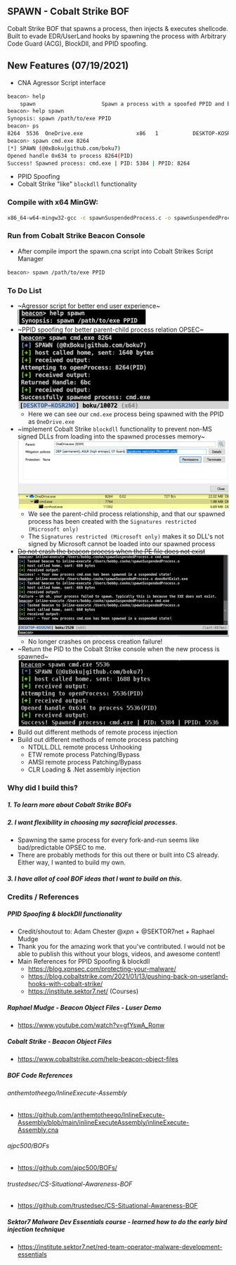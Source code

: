## SPAWN - Cobalt Strike BOF
Cobalt Strike BOF that spawns a process, then injects & executes shellcode. Built to evade EDR/UserLand hooks by spawning the process with Arbitrary Code Guard (ACG), BlockDll, and PPID spoofing.

## New Features (07/19/2021)
+ CNA Agressor Script interface
```bash
beacon> help
    spawn                     Spawn a process with a spoofed PPID and blockDll
beacon> help spawn
Synopsis: spawn /path/to/exe PPID
beacon> ps
8264  5536  OneDrive.exe                 x86   1           DESKTOP-KOSR2NO\boku 
beacon> spawn cmd.exe 8264
[*] SPAWN (@0xBoku|github.com/boku7)
Opened handle 0x634 to process 8264(PID)
Success! Spawned process: cmd.exe | PID: 5384 | PPID: 8264
```
+ PPID Spoofing
+ Cobalt Strike "like" `blockdll` functionality

### Compile with x64 MinGW:
```bash
x86_64-w64-mingw32-gcc -c spawnSuspendedProcess.c -o spawnSuspendedProcess.o
```
### Run from Cobalt Strike Beacon Console
+ After compile import the spawn.cna script into Cobalt Strikes Script Manager
```bash
beacon> spawn /path/to/exe PPID
```

### To Do List
+ ~Agressor script for better end user experience~   
  ![](/images/cna.png)
+ ~PPID spoofing for better parent-child process relation OPSEC~    
  ![](/images/ppidspoof.png)
  - Here we can see our `cmd.exe` process being spawned with the PPID as `OneDrive.exe`
+ ~implement Cobalt Strike `blockdll` functionality to prevent non-MS signed DLLs from loading into the spawned processes memory~    
  ![](/images/blockdll.png)
  - We see the parent-child process relationship, and that our spawned process has been created with the `Signatures restricted (Microsoft only)`
  - The `Signatures restricted (Microsoft only)` makes it so DLL's not signed by Microsoft cannot be loaded into our spawned process
+ ~~Do not crash the beacon process when the PE file does not exist~~  
  ![](/images/noCrashUpdate.png)
  - No longer crashes on process creation failure!
+ ~Return the PID to the Cobalt Strike console when the new process is spawned~  
  ![](/images/retpid.png)
+ Build out different methods of remote process injection
+ Build out different methods of remote process patching
  + NTDLL.DLL remote process Unhooking
  + ETW remote process Patching/Bypass
  + AMSI remote process Patching/Bypass
  + CLR Loading & .Net assembly injection

### Why did I build this?
##### 1. To learn more about Cobalt Strike BOFs
##### 2. I want flexibility in choosing my sacraficial processes. 
  + Spawning the same process for every fork-and-run seems like bad/predictable OPSEC to me.
  + There are probably methods for this out there or built into CS already. Either way, I wanted to build my own.
##### 3. I have allot of cool BOF ideas that I want to build on this.

### Credits / References
##### PPID Spoofing & blockDll functionality
+ Credit/shoutout to: Adam Chester @_xpn_ + @SEKTOR7net + Raphael Mudge
+ Thank you for the amazing work that you've contributed. I would not be able to publish this without your blogs, videos, and awesome content!
+ Main References for PPID Spoofing & blockdll
  - https://blog.xpnsec.com/protecting-your-malware/
  - https://blog.cobaltstrike.com/2021/01/13/pushing-back-on-userland-hooks-with-cobalt-strike/
  - https://institute.sektor7.net/ (Courses)
##### Raphael Mudge - Beacon Object Files - Luser Demo
+ https://www.youtube.com/watch?v=gfYswA_Ronw
##### Cobalt Strike - Beacon Object Files
+ https://www.cobaltstrike.com/help-beacon-object-files
##### BOF Code References
###### anthemtotheego/InlineExecute-Assembly
+ https://github.com/anthemtotheego/InlineExecute-Assembly/blob/main/inlineExecuteAssembly/inlineExecute-Assembly.cna
###### ajpc500/BOFs
+ https://github.com/ajpc500/BOFs/
###### trustedsec/CS-Situational-Awareness-BOF
+ https://github.com/trustedsec/CS-Situational-Awareness-BOF
##### Sektor7 Malware Dev Essentials course - learned how to do the early bird injection technique
+ https://institute.sektor7.net/red-team-operator-malware-development-essentials
